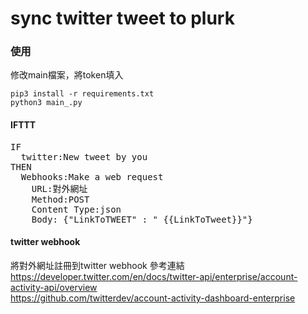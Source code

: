 # sync twitter tweet to plurk

### 使用  

修改main檔案，將token填入
```
pip3 install -r requirements.txt  
python3 main_.py  
```

#### IFTTT  
<pre>
IF
  twitter:New tweet by you
THEN
  Webhooks:Make a web request
    URL:對外網址
    Method:POST
    Content Type:json
    Body: {"LinkToTWEET" : " {{LinkToTweet}}"}
</pre>    
    
#### twitter webhook
將對外網址註冊到twitter webhook
參考連結  
https://developer.twitter.com/en/docs/twitter-api/enterprise/account-activity-api/overview  
https://github.com/twitterdev/account-activity-dashboard-enterprise

